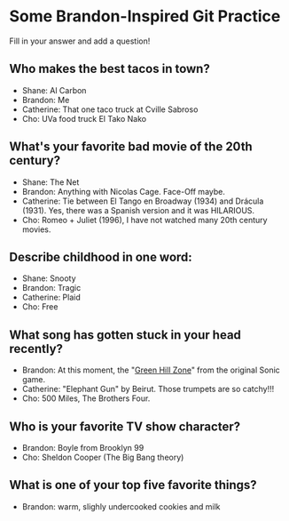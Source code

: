 # Some Brandon-Inspired Git Practice
Fill in your answer and add a question!

## Who makes the best tacos in town?
* Shane: Al Carbon
* Brandon: Me
* Catherine: That one taco truck at Cville Sabroso
* Cho: UVa food truck El Tako Nako

## What's your favorite bad movie of the 20th century?
* Shane: The Net
* Brandon: Anything with Nicolas Cage. Face-Off maybe.
* Catherine: Tie between El Tango en Broadway (1934) and Drácula (1931). Yes, there was a Spanish version and it was HILARIOUS.
* Cho: Romeo + Juliet (1996), I have not watched many 20th century movies.

## Describe childhood in one word:
* Shane: Snooty
* Brandon: Tragic
* Catherine: Plaid
* Cho: Free

## What song has gotten stuck in your head recently?
* Brandon: At this moment, the "[Green Hill Zone](https://www.youtube.com/watch?v=0BqLIyS11Ws&t=9s)" from the original Sonic game.
* Catherine: "Elephant Gun" by Beirut. Those trumpets are so catchy!!!
* Cho: 500 Miles, The Brothers Four.

## Who is your favorite TV show character?
* Brandon: Boyle from Brooklyn 99
* Cho: Sheldon Cooper (The Big Bang theory)

## What is one of your top five favorite things?
* Brandon: warm, slighly undercooked cookies and milk